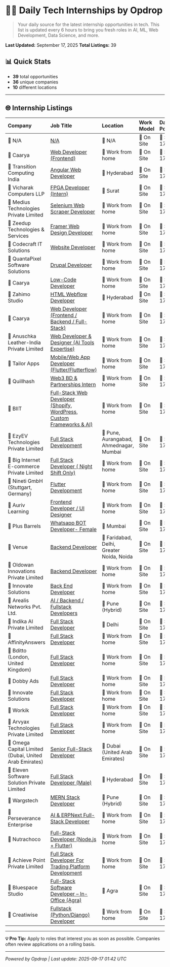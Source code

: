 # 🧑‍💻 Daily Tech Internships by Opdrop

> Your daily source for the latest internship opportunities in tech.
> This list is updated every 6 hours to bring you fresh roles in AI, ML, Web Development, Data Science, and more.

**Last Updated:** September 17, 2025
**Total Listings:** 39

## 📊 Quick Stats

- **39** total opportunities
- **36** unique companies
- **10** different locations

---

## 🌐 Internship Listings

| Company | Job Title | Location | Work Model | Date Posted |
|:---|:---|:---|:---|:---|
| 🏢 N/A | [N/A](N/A) | 📍 N/A | 💼 On Site | 📅 Sep 17 |
| 🏢 Caarya | [Web Developer (Frontend)](https://internshala.com/internship/detail/work-from-home-part-time-web-developer-frontend-internship-at-caarya1757957256) | 📍 Work from home | 💼 On Site | 📅 Sep 17 |
| 🏢 Transition Computing India | [Angular Web Developer](https://internshala.com/internship/detail/angular-web-developer-internship-in-hyderabad-at-transition-computing-india1756191364) | 📍 Hyderabad | 💼 On Site | 📅 Sep 17 |
| 🏢 Vicharak Computers LLP | [FPGA Developer (Intern)](https://internshala.com/internship/detail/fpga-developer-intern-internship-in-surat-at-vicharak-computers-llp1757911801) | 📍 Surat | 💼 On Site | 📅 Sep 17 |
| 🏢 Medius Technologies Private Limited | [Selenium Web Scraper Developer](https://internshala.com/internship/detail/work-from-home-selenium-web-scraper-developer-internship-at-medius-technologies-private-limited1757392529) | 📍 Work from home | 💼 On Site | 📅 Sep 17 |
| 🏢 Zeedup Technologies & Services | [Framer Web Design Developer](https://internshala.com/internship/detail/work-from-home-framer-web-design-developer-internship-at-zeedup-technologies-services1757327494) | 📍 Work from home | 💼 On Site | 📅 Sep 17 |
| 🏢 Codecraft IT Solutions | [Website Developer](https://internshala.com/internship/detail/work-from-home-website-developer-internship-at-codecraft-it-solutions1756099923) | 📍 Work from home | 💼 On Site | 📅 Sep 17 |
| 🏢 QuantaPixel Software Solutions | [Drupal Developer](https://internshala.com/internship/detail/work-from-home-drupal-developer-internship-at-quantapixel-software-solutions1754304174) | 📍 Work from home | 💼 On Site | 📅 Sep 17 |
| 🏢 Caarya | [Low-Code Developer](https://internshala.com/internship/detail/work-from-home-part-time-low-code-developer-internship-at-caarya1758015256) | 📍 Work from home | 💼 On Site | 📅 Sep 17 |
| 🏢 Zahimo Studio | [HTML Webflow Developer](https://internshala.com/internship/detail/html-webflow-developer-internship-in-hyderabad-at-zahimo-studio1757402116) | 📍 Hyderabad | 💼 On Site | 📅 Sep 17 |
| 🏢 Caarya | [Web Developer (Frontend / Backend / Full-Stack)](https://internshala.com/internship/detail/work-from-home-part-time-web-developer-frontend-backend-full-stack-internship-at-caarya1757674436) | 📍 Work from home | 💼 On Site | 📅 Sep 17 |
| 🏢 Anuschka Leather-India Private Limited | [Web Developer & Designer (AI Tools Expertise)](https://internshala.com/internship/detail/work-from-home-web-developer-designer-ai-tools-expertise-internship-at-anuschka-leather-india-private-limited1755870019) | 📍 Work from home | 💼 On Site | 📅 Sep 17 |
| 🏢 Tailor Apps | [Mobile/Web App Developer (Flutter/Flutterflow)](https://internshala.com/internship/detail/work-from-home-part-time-mobile-web-app-developer-flutter-flutterflow-internship-at-tailor-apps1755756110) | 📍 Work from home | 💼 On Site | 📅 Sep 17 |
| 🏢 Quillhash | [Web3 BD & Partnerships Intern](https://internshala.com/internship/detail/work-from-home-web3-bd-partnerships-intern-internship-at-quillhash1755667210) | 📍 Work from home | 💼 On Site | 📅 Sep 17 |
| 🏢 BIIT | [Full-Stack Web Developer (Shopify, WordPress, Custom Frameworks & AI)](https://internshala.com/internship/detail/work-from-home-full-stack-web-developer-shopify-wordpress-custom-frameworks-ai-internship-at-biit1755674226) | 📍 Work from home | 💼 On Site | 📅 Sep 17 |
| 🏢 EzyEV Technologies Private Limited | [Full Stack Development](https://internshala.com/internship/detail/full-stack-development-internship-in-multiple-locations-at-ezyev-technologies-private-limited1757955657) | 📍 Pune, Aurangabad, Ahmednagar, Mumbai | 💼 On Site | 📅 Sep 17 |
| 🏢 Big Internet E-commerce Private Limited | [Full Stack Developer ( Night Shift Only)](https://internshala.com/internship/detail/work-from-home-full-stack-developer--night-shift-only-internship-at-big-internet-e-commerce-private-limited1756529918) | 📍 Work from home | 💼 On Site | 📅 Sep 17 |
| 🏢 Nineti GmbH (Stuttgart, Germany) | [Flutter Development](https://internshala.com/internship/detail/work-from-home-flutter-development-internship-at-nineti-gmbh1756275975) | 📍 Work from home | 💼 On Site | 📅 Sep 17 |
| 🏢 Auriv Learning | [Frontend Developer / UI Designer](https://internshala.com/internship/detail/work-from-home-frontend-developer-ui-designer-internship-at-auriv-learning1755870279) | 📍 Work from home | 💼 On Site | 📅 Sep 17 |
| 🏢 Plus Barrels | [Whatsapp BOT Developer- Female](https://internshala.com/internship/detail/software-development-internship-in-mumbai-at-plus-barrels1755770515) | 📍 Mumbai | 💼 On Site | 📅 Sep 17 |
| 🏢 Venue | [Backend Developer](https://internshala.com/internship/detail/backend-developer-internship-in-multiple-locations-at-venue1756723192) | 📍 Faridabad, Delhi, Greater Noida, Noida | 💼 On Site | 📅 Sep 17 |
| 🏢 Oldowan Innovations Private Limited | [Backend Developer](https://internshala.com/internship/detail/work-from-home-backend-developer-internship-at-oldowan-innovations-private-limited1756718177) | 📍 Work from home | 💼 On Site | 📅 Sep 17 |
| 🏢 Innovate Solutions | [Back End Developer](https://internshala.com/internship/detail/work-from-home-back-end-developer-internship-at-innovate-solutions1755713246) | 📍 Work from home | 💼 On Site | 📅 Sep 17 |
| 🏢 Arealis Networks Pvt. Ltd. | [AI / Backend / Fullstack Developers](https://internshala.com/internship/detail/ai-backend-fullstack-developers-internship-in-pune-at-arealis-networks-pvt-ltd1755860611) | 📍 Pune                                                                (Hybrid) | 💼 On Site | 📅 Sep 17 |
| 🏢 Indika AI Private Limited | [Full Stack Developer](https://internshala.com/internship/detail/full-stack-developer-internship-in-delhi-at-indika-ai-private-limited1756723774) | 📍 Delhi | 💼 On Site | 📅 Sep 17 |
| 🏢 AffinityAnswers | [Full Stack Developer](https://internshala.com/internship/detail/work-from-home-full-stack-developer-internship-at-affinityanswers1756099724) | 📍 Work from home | 💼 On Site | 📅 Sep 17 |
| 🏢 Bditto (London, United Kingdom) | [Full Stack Developer](https://internshala.com/internship/detail/work-from-home-full-stack-developer-internship-at-bditto1755860990) | 📍 Work from home | 💼 On Site | 📅 Sep 17 |
| 🏢 Dobby Ads | [Full Stack Developer](https://internshala.com/internship/detail/work-from-home-full-stack-developer-internship-at-dobby-ads1755783419) | 📍 Work from home | 💼 On Site | 📅 Sep 17 |
| 🏢 Innovate Solutions | [Full Stack Developer](https://internshala.com/internship/detail/work-from-home-full-stack-developer-internship-at-innovate-solutions1755712569) | 📍 Work from home | 💼 On Site | 📅 Sep 17 |
| 🏢 Workik | [Full Stack Developer](https://internshala.com/internship/detail/work-from-home-full-stack-developer-internship-at-workik1753850865) | 📍 Work from home | 💼 On Site | 📅 Sep 17 |
| 🏢 Arvyax Technologies Private Limited | [Full Stack Developer](https://internshala.com/internship/detail/work-from-home-full-stack-developer-internship-at-arvyax-technologies-private-limited1753714995) | 📍 Work from home | 💼 On Site | 📅 Sep 17 |
| 🏢 Omega Capital Limited (Dubai, United Arab Emirates) | [Senior Full-Stack Developer](https://internshala.com/internship/detail/senior-full-stack-developer-internship-in-dubai-at-omega-capital-limited1757047518) | 📍 Dubai (United Arab Emirates) | 💼 On Site | 📅 Sep 17 |
| 🏢 Eleven Software Solution Private Limited | [Full Stack Developer (Male)](https://internshala.com/internship/detail/full-stack-developer-male-internship-in-hyderabad-at-eleven-software-solution-private-limited1756976633) | 📍 Hyderabad | 💼 On Site | 📅 Sep 17 |
| 🏢 Wargstech | [MERN Stack Developer](https://internshala.com/internship/detail/mern-stack-developer-internship-in-pune-at-wargstech1755676423) | 📍 Pune                                                                (Hybrid) | 💼 On Site | 📅 Sep 17 |
| 🏢 Perseverance Enterprise | [AI & ERPNext Full-Stack Developer](https://internshala.com/internship/detail/work-from-home-ai-erpnext-full-stack-developer-internship-at-perseverance-enterprise1757582950) | 📍 Work from home | 💼 On Site | 📅 Sep 17 |
| 🏢 Nutrachoco | [Full-Stack Developer (Node.js + Flutter)](https://internshala.com/internship/detail/work-from-home-full-stack-developer-nodejs-flutter-internship-at-nutrachoco1757307453) | 📍 Work from home | 💼 On Site | 📅 Sep 17 |
| 🏢 Achieve Point Private Limited | [Full Stack Developer For Trading Platform Development](https://internshala.com/internship/detail/work-from-home-full-stack-developer-for-trading-platform-development-internship-at-achieve-point-private-limited1757137726) | 📍 Work from home | 💼 On Site | 📅 Sep 17 |
| 🏢 Bluespace Studio | [Full-Stack Software Developer  – In-Office (Agra)](https://internshala.com/internship/detail/full-stack-software-developer--in-office-agra-internship-in-agra-at-bluespace-studio1753958863) | 📍 Agra | 💼 On Site | 📅 Sep 17 |
| 🏢 Creatiwise | [Fullstack (Python/Django) Developer](https://internshala.com/internship/detail/work-from-home-fullstack-python-django-developer-internship-at-creatiwise1756366639) | 📍 Work from home | 💼 On Site | 📅 Sep 17 |

---

**💡 Pro Tip:** Apply to roles that interest you as soon as possible. Companies often review applications on a rolling basis.

---
*Powered by Opdrop | Last update: 2025-09-17 01:42 UTC*